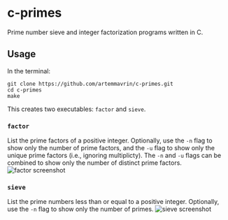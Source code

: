 # c-primes
Prime number sieve and integer factorization programs written in C.

## Usage

In the terminal:

    git clone https://github.com/artemmavrin/c-primes.git
    cd c-primes
    make

This creates two executables: `factor` and `sieve`.

### `factor`

List the prime factors of a positive integer.
Optionally, use the `-n` flag to show only the number of prime factors, and the
`-u` flag to show only the unique prime factors (i.e., ignoring multiplicty).
The `-n` and `-u` flags can be combined to show only the number of distinct
prime factors.
![factor screenshot](images/factor_example.png)

### `sieve`

List the prime numbers less than or equal to a positive integer.
Optionally, use the `-n` flag to show only the number of primes.
![sieve screenshot](images/sieve_example.png)
